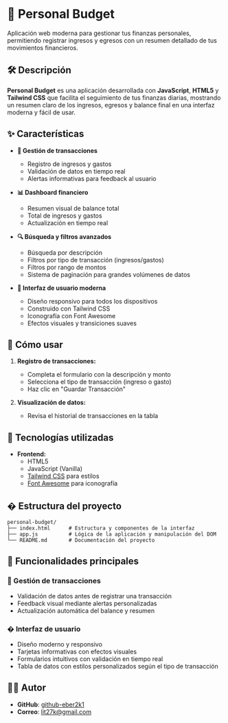# 📌 Personal Budget

Aplicación web moderna para gestionar tus finanzas personales, permitiendo registrar ingresos y egresos con un resumen detallado de tus movimientos financieros.

## 🛠️ Descripción
**Personal Budget** es una aplicación desarrollada con **JavaScript**, **HTML5** y **Tailwind CSS** que facilita el seguimiento de tus finanzas diarias, mostrando un resumen claro de los ingresos, egresos y balance final en una interfaz moderna y fácil de usar.

## ✨ Características

- **💼 Gestión de transacciones**
  - Registro de ingresos y gastos
  - Validación de datos en tiempo real
  - Alertas informativas para feedback al usuario

- **📊 Dashboard financiero**
  - Resumen visual de balance total
  - Total de ingresos y gastos
  - Actualización en tiempo real

- **🔍 Búsqueda y filtros avanzados**
  - Búsqueda por descripción
  - Filtros por tipo de transacción (ingresos/gastos)
  - Filtros por rango de montos
  - Sistema de paginación para grandes volúmenes de datos

- **🎨 Interfaz de usuario moderna**
  - Diseño responsivo para todos los dispositivos
  - Construido con Tailwind CSS
  - Iconografía con Font Awesome
  - Efectos visuales y transiciones suaves

## 🚀 Cómo usar

1. **Registro de transacciones:**
   - Completa el formulario con la descripción y monto
   - Selecciona el tipo de transacción (ingreso o gasto)
   - Haz clic en "Guardar Transacción"

2. **Visualización de datos:**
   - Revisa el historial de transacciones en la tabla


## 🔧 Tecnologías utilizadas

- **Frontend:**
  - HTML5
  - JavaScript (Vanilla)
  - [Tailwind CSS](https://tailwindcss.com/) para estilos
  - [Font Awesome](https://fontawesome.com/) para iconografía

## � Estructura del proyecto

```
personal-budget/
├── index.html      # Estructura y componentes de la interfaz
├── app.js          # Lógica de la aplicación y manipulación del DOM
└── README.md       # Documentación del proyecto
```

## 🔑 Funcionalidades principales

### 📌 Gestión de transacciones
- Validación de datos antes de registrar una transacción
- Feedback visual mediante alertas personalizadas
- Actualización automática del balance y resumen


### � Interfaz de usuario
- Diseño moderno y responsivo
- Tarjetas informativas con efectos visuales
- Formularios intuitivos con validación en tiempo real
- Tabla de datos con estilos personalizados según el tipo de transacción

## 🧑‍💻 Autor
- **GitHub**: [github-eber2k1](https://github.com/eber2k1)  
- **Correo**: lit27k@gmail.com